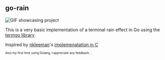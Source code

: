 ## go-rain

![GIF showcasing project](https://i.imgur.com/H3N7Tii.gif)

This is a very basic implementation of a terminal rain effect in Go using the [termgo library](https://github.com/buger/goterm).

Inspired by [nkleeman](https://github.com/nkleemann)'s [implemenatation in C](https://github.com/nkleemann/ascii-rain)

<sup><sub>Also my first time using Golang, I appreciate any feedback...</sub></sup>
